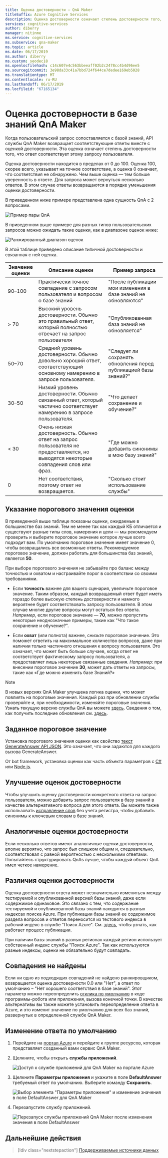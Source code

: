```yaml
---
title: Оценка достоверности — QnA Maker
titleSuffix: Azure Cognitive Services
description: Оценка достоверности означает степень достоверности того, что ответ соответствует этому запросу пользователя.
services: cognitive-services
author: diberry
manager: nitinme
ms.service: cognitive-services
ms.subservice: qna-maker
ms.topic: article
ms.date: 06/17/2019
ms.author: diberry
ms.custom: seodec18
ms.openlocfilehash: c14c607e4c563bbeeaff02b2c2478cc4b4d96ee5
ms.sourcegitcommit: 3e98da33c41a7bbd724f644ce7dedee169eb5028
ms.translationtype: MT
ms.contentlocale: ru-RU
ms.lasthandoff: 06/17/2019
ms.locfileid: "67165134"
---
```

# <a name="confidence-score-of-a-qna-maker-knowledge-base"></a>Оценка достоверности в базе знаний QnA Maker
Когда пользовательский запрос сопоставляется с базой знаний, API службы QnA Maker возвращает соответствующие ответы вместе с оценкой достоверности. Эта оценка означает степень достоверности того, что ответ соответствует этому запросу пользователя. 

Оценка достоверности находится в пределах от 0 до 100. Оценка 100, скорее всего, указывает на точное соответствие, а оценка 0 означает, что соответствия не обнаружено. Чем выше оценка — тем больше уверенность в ответе. Для запроса может вернуться несколько ответов. В этом случае ответы возвращаются в порядке уменьшения оценки достоверности.

В приведенном ниже примере представлена одна сущность QnA с 2 вопросами. 


![Пример пары QnA](../media/qnamaker-concepts-confidencescore/ranker-example-qna.png)

В приведенном выше примере для разных типов пользовательских запросов можно ожидать такие оценки, как в диапазоне оценок ниже:


![Ранжированный диапазон оценок](../media/qnamaker-concepts-confidencescore/ranker-score-range.png)


В этой таблице приведено описание типичной достоверности и связанная с ней оценка.

|Значение оценки|Описание оценки|Пример запроса|
|--|--|--|
|90–100|Практически точное совпадение с запросом пользователя и вопросом о базе знаний|"После публикации мои изменения в базе знаний не обновляются"|
|> 70|Высокий уровень достоверности. Обычно это правильный ответ, который полностью отвечает на запрос пользователя|"Опубликованная база знаний не обновляется"|
|50–70|Средний уровень достоверности. Обычно довольно хороший ответ, соответствующий основному намерению в запросе пользователя.|"Следует ли сохранять обновления перед публикацией базы знаний?"|
|30–50|Низкий уровень достоверности. Обычно связанный ответ, который частично соответствует намерению в запросе пользователя.|"Что делает сохранение и обучение?"|
|< 30|Очень низкая достоверность. Обычно ответ на запрос пользователя не предоставляется, но выводятся некоторые совпадения слов или фраз. |"Где можно добавить синонимы в мою базу знаний"|
|0|Нет соответствия, поэтому ответ не возвращается.|"Сколько стоит использование службы"|

## <a name="choose-a-score-threshold"></a>Указание порогового значения оценки
В приведенной выше таблице показаны оценки, ожидаемые в большинстве баз знаний. Тем не менее так как каждый КБ отличается и существуют разные типы слов, намерения и цели — мы рекомендуем проверить и выберите пороговое значение которое лучше всего подходит вам. По умолчанию пороговое значение имеет значение 0, чтобы возвращались все возможные ответы. Рекомендуемое пороговое значение, должен работать для большинства баз знаний, является **50**.

При выборе порогового значения не забывайте про баланс между точностью и охватом и настраивайте порог в соответствии со своими требованиями.

- Если **точность** важнее для вашего сценария, увеличьте пороговое значение. Таким образом, каждый возвращаемый ответ будет иметь гораздо более высокую степень достоверности и намного вероятнее будет соответствовать запросу пользователя. В этом случае многие другие вопросы могут остаться без ответа. *Например*, если пороговое значение — **70**, можно пропустить некоторые неоднозначные примеры, такие как "Что такое сохранение и обучение?".

- Если **охват** (или полнота) важнее, снизьте пороговое значение. Это поможет ответить на максимальное количество вопросов, даже при наличии только частичного отношения к вопросу пользователя. Это означает, что может быть больше случаев, когда ответ не соответствует фактическому запросу пользователя, а предоставляет лишь некоторые связанные сведения. *Например:* при внесении пороговое значение **30**, может дать ответы на запросы, такие как «Где можно изменить базе Знаний?»

> [!NOTE]
> В новых версиях QnA Maker улучшена логика оценки, что может повлиять на пороговые значения. Каждый раз при обновлении службы проверяйте и, при необходимости, изменяйте пороговые значения. Узнать текущую версию службы QnA вы можете [здесь](https://www.qnamaker.ai/UserSettings). Сведения о том, как получить последние обновления см. [здесь](../How-To/troubleshooting-runtime.md).

## <a name="set-threshold"></a>Заданное пороговое значение 

Установка порогового значения оценки как свойство [текст GenerateAnswer API JSON](../how-to/metadata-generateanswer-usage.md#generateanswer-request-configuration). Это означает, что они задаются для каждого вызова GenerateAnswer. 

От bot framework, установка оценки как часть объекта параметров с [ C# ](../how-to/metadata-generateanswer-usage.md?#use-qna-maker-with-a-bot-in-c) или [Node.js](../how-to/metadata-generateanswer-usage.md?#use-qna-maker-with-a-bot-in-nodejs).

## <a name="improve-confidence-scores"></a>Улучшение оценок достоверности
Чтобы улучшить оценку достоверности конкретного ответа на запрос пользователя, можно добавить запрос пользователя в базу знаний в качестве альтернативного вопроса для этого ответа. Вы можете также использовать [исправление слов](https://docs.microsoft.com/rest/api/cognitiveservices/qnamaker/alterations/replace) без учета регистра, чтобы добавить синонимы к ключевым словам в базе знаний.


## <a name="similar-confidence-scores"></a>Аналогичные оценки достоверности
Если несколько ответов имеют аналогичные оценки достоверности, вполне вероятно, что запрос был слишком общим и, следовательно, соответствовал с равной вероятностью с несколькими ответами. Попытайтесь структурировать QnAs лучше, чтобы каждый объект QnA имел четкое намерение.


## <a name="confidence-score-differences"></a>Различия оценки достоверности
Оценка достоверности ответа может незначительно измениться между тестируемой и опубликованной версией базы знаний, даже если содержимое одинаковое. Это связано с тем, что содержание тестируемой и опубликованной базы знаний находится в разных индексах поиска Azure. При публикации базы знаний ее содержимое раздела вопросов и ответов переносится из тестового индекса в рабочий индекс в службе "Поиск Azure". См. [здесь](../Quickstarts/create-publish-knowledge-base.md#publish-the-knowledge-base), чтобы узнать, как работает процесс публикации.

При наличии базы знаний в разных регионах каждый регион использует собственный индекс службы "Поиск Azure". Так как используются разные индексы, оценки не обязательно будут совпадать. 


## <a name="no-match-found"></a>Совпадения не найдены
Если ни одно из подходящих совпадений не найдено ранжировщиком, возвращается оценка достоверности 0.0 или "Нет", а ответ по умолчанию – "Нет хорошего соответствия в базе знаний". Этот параметр можно переопределить [отклика по умолчанию](#change-default-answer) в коде программы-робота или приложения, вызова конечной точки. В качестве альтернативы вы также можете установить переопределение ответа в Azure, и это изменит значение по умолчанию для всех баз знаний, развернутых в определенной службе QnA Maker.

## <a name="change-default-answer"></a>Изменение ответа по умолчанию

1. Перейдите на [портал Azure](https://portal.azure.com) и перейдите к группе ресурсов, которая представляет созданный вами сервис QnA Maker.

2. Щелкните, чтобы открыть **службы приложений**.

    ![Доступ к службе приложений для QnA Maker на портале Azure](../media/qnamaker-concepts-confidencescore/set-default-response.png)

3. Щелкните **Параметры приложения** и укажите в поле **DefaultAnswer** требуемый ответ по умолчанию. Выберите команду **Сохранить**.

    ![Выбор элемента "Параметры приложения" и изменение значения в поле DefaultAnswer для QnA Maker](../media/qnamaker-concepts-confidencescore/change-response.png)

4. Перезапустите службу приложений.

    ![Перезапуск службы приложений QnA Maker после изменения значения в поле DefaultAnswer](../media/qnamaker-faq/qnamaker-appservice-restart.png)


## <a name="next-steps"></a>Дальнейшие действия
> [!div class="nextstepaction"]
> [Поддерживаемые источники данных](./data-sources-supported.md)

